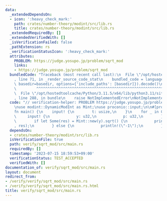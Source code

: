 ```yaml
---
data:
  _extendedDependsOn:
  - icon: ':heavy_check_mark:'
    path: crates/number-theory/modint/src/lib.rs
    title: crates/number-theory/modint/src/lib.rs
  _extendedRequiredBy: []
  _extendedVerifiedWith: []
  _isVerificationFailed: false
  _pathExtension: rs
  _verificationStatusIcon: ':heavy_check_mark:'
  attributes:
    PROBLEM: https://judge.yosupo.jp/problem/sqrt_mod
    links:
    - https://judge.yosupo.jp/problem/sqrt_mod
  bundledCode: "Traceback (most recent call last):\n  File \"/opt/hostedtoolcache/Python/3.11.5/x64/lib/python3.11/site-packages/onlinejudge_verify/documentation/build.py\"\
    , line 71, in _render_source_code_stat\n    bundled_code = language.bundle(stat.path,\
    \ basedir=basedir, options={'include_paths': [basedir]}).decode()\n          \
    \         ^^^^^^^^^^^^^^^^^^^^^^^^^^^^^^^^^^^^^^^^^^^^^^^^^^^^^^^^^^^^^^^^^^^^^^^^^^^^^^^^^\n\
    \  File \"/opt/hostedtoolcache/Python/3.11.5/x64/lib/python3.11/site-packages/onlinejudge_verify/languages/rust.py\"\
    , line 288, in bundle\n    raise NotImplementedError\nNotImplementedError\n"
  code: "// verification-helper: PROBLEM https://judge.yosupo.jp/problem/sqrt_mod\n\
    \nuse modint::DynamicModInt as Mint;\nuse proconio::input;\n\n#[proconio::fastout]\n\
    fn main() {\n    input! {\n        t: usize,\n    }\n    for _ in 0..t {\n   \
    \     input! {\n            y: u32,\n            p: u32,\n        }\n        Mint::set_modulus(p);\n\
    \        if let Some(res) = Mint::new(y).sqrt() {\n            println!(\"{}\"\
    , res);\n        } else {\n            println!(\"-1\");\n        }\n    }\n}\n"
  dependsOn:
  - crates/number-theory/modint/src/lib.rs
  isVerificationFile: true
  path: verify/sqrt_mod/src/main.rs
  requiredBy: []
  timestamp: '2023-07-15 18:59:53+09:00'
  verificationStatus: TEST_ACCEPTED
  verifiedWith: []
documentation_of: verify/sqrt_mod/src/main.rs
layout: document
redirect_from:
- /verify/verify/sqrt_mod/src/main.rs
- /verify/verify/sqrt_mod/src/main.rs.html
title: verify/sqrt_mod/src/main.rs
---
```

